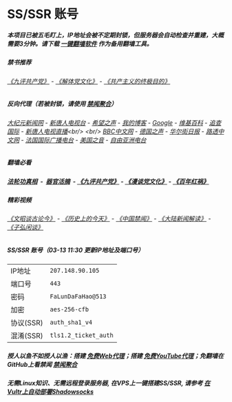 # SS/SSR 账号 

##### 本项目已被五毛盯上，IP地址会被不定期封锁，但服务器会自动检查并重建，大概需要3分钟。请下载 [一键翻墙软件](https://github.com/gfw-breaker/nogfw/blob/master/README.md?a01) 作为备用翻墙工具。

##### 禁书推荐
###### [《九评共产党》](https://github.com/gfw-breaker/9ping.md) - [《解体党文化》](https://github.com/gfw-breaker/jtdwh.md) - [《共产主义的终极目的》](https://github.com/gfw-breaker/gczydzjmd.md)

##### 反向代理（若被封锁，请使用 [禁闻聚合](https://github.com/gfw-breaker/banned-news/blob/master/README.md?a01)）
######  [大纪元新闻网](http://207.148.93.130:10080/) - [新唐人电视台](http://207.148.93.130:8000/) - [希望之声](http://104.238.181.90:8200) - [我的博客](http://207.148.93.130:10000/) - [Google](http://207.148.93.130:8888/search?q=425事件) - [维基百科](http://207.148.93.130:8100/wiki/喬高-麥塔斯調查報告) - [追查国际](http://104.238.181.90:10010) - [新唐人电视直播](http://207.148.93.130:)<br/> <br/> [BBC中文网](http://104.238.181.90:9100/zhongwen/simp) - [德国之声](http://104.238.181.90:9200/zh/在线报导/s-9058?&zhongwen=simp) - [华尔街日报](http://104.238.181.90:9300) - [路透中文网](http://104.238.181.90:9500/) - [法国国际广播电台](http://104.238.181.90:9600/) - [美国之音](http://104.238.181.90:9700/)  - [自由亚洲电台](http://104.238.181.90:9800/) 

##### 翻墙必看
##### [法轮功真相](http://207.148.93.130:10000/videos/truth.html) &nbsp;-&nbsp; [器官活摘](http://207.148.93.130:10000/videos/res/Organs/) &nbsp;- [《九评共产党》](http://207.148.93.130:10000/videos/jiuping/) - [《漫谈党文化》](http://207.148.93.130:10000/videos/mtdwh/) - [《百年红祸》](http://207.148.93.130:10000/videos/bnhh/) 

##### 精彩视频
###### [《文昭谈古论今》](http://207.148.93.130/wenzhao/) - [《历史上的今天》](http://207.148.93.130/today-in-history/) - [《中国禁闻》](http://207.148.93.130/ntdtv-news/) - [《大陆新闻解读》](http://207.148.93.130/ntdtv-comedy/) - [《子弘闲谈》](http://207.148.93.130/zihongxiantan/)
 
##### SS/SSR 账号（03-13 11:30 更新IP地址及端口号）
|||
|-|-|
|IP地址|`207.148.90.105`|
|端口号|`443` |
|密码|`FaLunDaFaHao@513`|  
|加密|`aes-256-cfb`|
|协议(SSR) |`auth_sha1_v4`|  
|混淆(SSR) |`tls1.2_ticket_auth`|  

##### 授人以鱼不如授人以渔：搭建 [免费Web代理](https://github.com/no-gfw/heroku-node-proxy#--end--)；搭建 [免费YouTube代理](https://github.com/gfw-breaker/you2php-heroku#--end--)；免翻墙在GitHub上看禁闻 [禁闻聚合](https://github.com/gfw-breaker/banned-news/blob/master/README.md?a01)

##### 无需Linux知识、无需远程登录服务器, 在VPS上一键搭建SS/SSR, 请参考 [在Vultr上自动部署Shadowsocks](https://gfw-breaker.win/vultr%e9%83%a8%e7%bd%b2ss/) 
